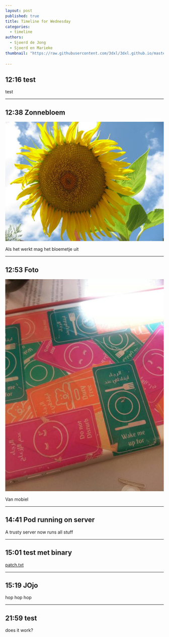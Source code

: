 ```yaml
---
layout: post
published: true
title: Timeline for Wednesday
categories:
  - timeline
authors:
  - Sjoerd de Jong
  - Sjoerd en Marieke
thumbnail: "https://raw.githubusercontent.com/3dxl/3dxl.github.io/master/photos/2014-05-14/03_20140514_125218_resized.midi.jpg"

---
```


## 12:16 test
test

---

## 12:38 Zonnebloem
![](https://raw.githubusercontent.com/3dxl/3dxl.github.io/master/photos/2014-05-14/02_sample3.midi.jpeg)

Als het werkt mag het bloemetje uit

---

## 12:53 Foto
![](https://raw.githubusercontent.com/3dxl/3dxl.github.io/master/photos/2014-05-14/03_20140514_125218_resized.midi.jpg)

Van mobiel

---

## 14:41 Pod running on server
A trusty server now runs all stuff

---

## 15:01 test met binary
[patch.txt](https://raw.githubusercontent.com/3dxl/3dxl.github.io/master/binaries/2014-05-14/patch.txt)

---

## 15:19 JOjo
hop hop hop

---

## 21:59 test
does it work?